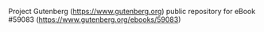 Project Gutenberg (https://www.gutenberg.org) public repository for
eBook #59083 (https://www.gutenberg.org/ebooks/59083)
